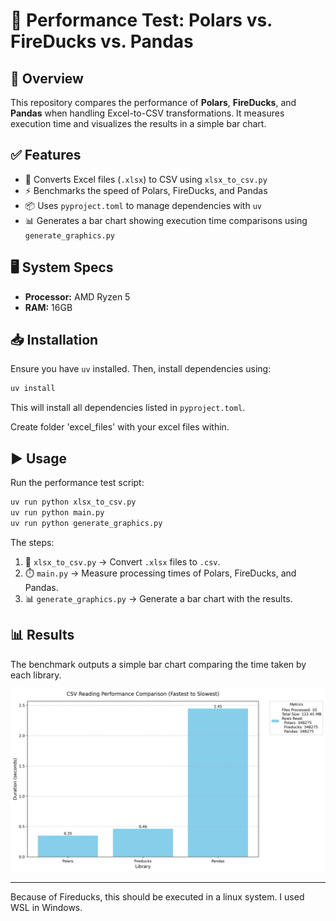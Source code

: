 # 🚀 Performance Test: Polars vs. FireDucks vs. Pandas

## 📌 Overview
This repository compares the performance of **Polars**, **FireDucks**, and **Pandas** when handling Excel-to-CSV transformations. It measures execution time and visualizes the results in a simple bar chart.

## ✅ Features
- 🔄 Converts Excel files (`.xlsx`) to CSV using `xlsx_to_csv.py`
- ⚡ Benchmarks the speed of Polars, FireDucks, and Pandas
- 📦 Uses `pyproject.toml` to manage dependencies with `uv`
- 📊 Generates a bar chart showing execution time comparisons using `generate_graphics.py`

## 🖥️ System Specs
- **Processor:** AMD Ryzen 5
- **RAM:** 16GB

## 📥 Installation
Ensure you have `uv` installed. Then, install dependencies using:
```bash
uv install
```
This will install all dependencies listed in `pyproject.toml`.

Create folder 'excel_files' with your excel files within.

## ▶️ Usage
Run the performance test script:
```bash
uv run python xlsx_to_csv.py
uv run python main.py
uv run python generate_graphics.py
```
The steps:
1. 🔄 `xlsx_to_csv.py` -> Convert `.xlsx` files to `.csv`.
2. ⏱️ `main.py` -> Measure processing times of Polars, FireDucks, and Pandas.
3. 📊 `generate_graphics.py` -> Generate a bar chart with the results.

## 📊 Results
The benchmark outputs a simple bar chart comparing the time taken by each library.

![Performance Chart](performance_chart.png)

---

Because of Fireducks, this should be executed in a linux system. I used WSL in Windows. 
